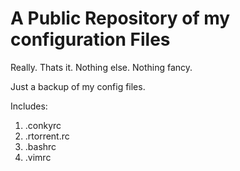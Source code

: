 A Public Repository of my configuration Files
==============================================

Really. Thats it. Nothing else. Nothing fancy.

Just a backup of my config files.

Includes:

1. .conkyrc
2. .rtorrent.rc
3. .bashrc
4. .vimrc
